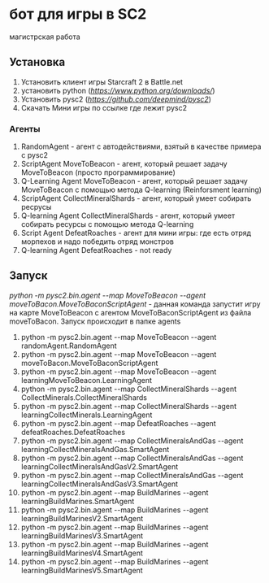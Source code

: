 # бот для игры в SC2
магистрская работа

## Установка
1. Установить клиент игры Starcraft 2 в Battle.net
2. установить python (*https://www.python.org/downloads/*)
3. Установить pysc2 (*https://github.com/deepmind/pysc2*)
4. Скачать Мини игры по ссылке где лежит pysc2

### Агенты
1. RandomAgent - агент с автодействиями, взятый в качестве примера с pysc2
2. ScriptAgent MoveToBeacon - агент, который решает задачу MoveToBeacon (просто программирование)
3. Q-Learning Agent MoveToBeacon - агент, который решает задачу MoveToBeacon с помощью метода Q-learning (Reinforsment learning)
4. ScriptAgent CollectMineralShards - агент, который умеет собирать ресрусы
5. Q-learning Agent CollectMineralShards - агент, который умеет собирать ресурсы с помощью метода Q-learning
6. Script Agent DefeatRoaches - агент для мини игры: где есть отряд морпехов и надо победить отряд монстров
7. Q-learning Agent DefeatRoaches - not ready

## Запуск
 *python -m pysc2.bin.agent --map MoveToBeacon --agent moveToBacon.MoveToBaconScriptAgent* - данная команда запустит игру на карте MoveToBeacon с агентом MoveToBaconScriptAgent из файла moveToBacon. Запуск происходит в папке agents
1. python -m pysc2.bin.agent --map MoveToBeacon --agent randomAgent.RandomAgent
2. python -m pysc2.bin.agent --map MoveToBeacon --agent moveToBacon.MoveToBaconScriptAgent
3. python -m pysc2.bin.agent --map MoveToBeacon --agent learningMoveToBeacon.LearningAgent
4. python -m pysc2.bin.agent --map CollectMineralShards --agent CollectMinerals.CollectMineralShards
5. python -m pysc2.bin.agent --map CollectMineralShards --agent learningCollectMinerals.LearningAgent
6. python -m pysc2.bin.agent --map DefeatRoaches --agent defeatRoaches.DefeatRoaches
7. python -m pysc2.bin.agent --map CollectMineralsAndGas --agent learningCollectMineralsAndGas.SmartAgent
8. python -m pysc2.bin.agent --map CollectMineralsAndGas --agent learningCollectMineralsAndGasV2.SmartAgent
9. python -m pysc2.bin.agent --map CollectMineralsAndGas --agent learningCollectMineralsAndGasV3.SmartAgent
10. python -m pysc2.bin.agent --map BuildMarines --agent learningBuildMarines.SmartAgent
11. python -m pysc2.bin.agent --map BuildMarines --agent learningBuildMarinesV2.SmartAgent
12. python -m pysc2.bin.agent --map BuildMarines --agent learningBuildMarinesV3.SmartAgent
13. python -m pysc2.bin.agent --map BuildMarines --agent learningBuildMarinesV4.SmartAgent
14. python -m pysc2.bin.agent --map BuildMarines --agent learningBuildMarinesV5.SmartAgent



